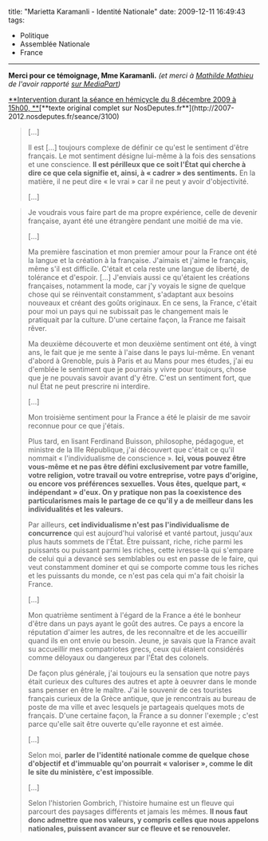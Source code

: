 title: "Marietta Karamanli - Identité Nationale"
date: 2009-12-11 16:49:43
tags:
  - Politique
  - Assemblée Nationale
  - France
---

**Merci pour ce témoignage, Mme Karamanli.**
_(et merci à [Mathilde Mathieu](//blogs.mediapart.fr/blog/mathilde-mathieu) de l'avoir rapporté [sur MediaPart](http://blogs.mediapart.fr/blog/mathilde-mathieu/111209/moi-deputee-francaise-etrangere-pendant-la-moitie-de-ma-vie))_

<!-- more --><span style="text-decoration: underline">**Intervention durant la séance en hémicycle du 8 décembre 2009 à 15h00, **</span>[**texte original complet sur NosDeputes.fr**](http://2007-2012.nosdeputes.fr/seance/3100)

> [&#8230;]
> 
> Il est [&#8230;] toujours complexe de définir ce qu'est le sentiment d'être français. Le mot sentiment désigne lui-même à la fois des sensations et une conscience. **Il est périlleux que ce soit l'État qui cherche à dire ce que cela signifie et, ainsi, à « cadrer » des sentiments.** En la matière, il ne peut dire « le vrai » car il ne peut y avoir d'objectivité.
> 
> [&#8230;]

<!-- more -->

> Je voudrais vous faire part de ma propre expérience, celle de devenir française, ayant été une étrangère pendant une moitié de ma vie.
> 
> [&#8230;]
> 
> Ma première fascination et mon premier amour pour la France ont été la langue et la création à la française. J'aimais et j'aime le français, même s'il est difficile. C'était et cela reste une langue de liberté, de tolérance et d'espoir. [&#8230;] J'enviais aussi ce qu'étaient les créations françaises, notamment la mode, car j'y voyais le signe de quelque chose qui se réinventait constamment, s'adaptant aux besoins nouveaux et créant des goûts originaux. En ce sens, la France, c'était pour moi un pays qui ne subissait pas le changement mais le pratiquait par la culture. D'une certaine façon, la France me faisait rêver.
> 
> Ma deuxième découverte et mon deuxième sentiment ont été, à vingt ans, le fait que je me sente à l'aise dans le pays lui-même. En venant d'abord à Grenoble, puis à Paris et au Mans pour mes études, j'ai eu d'emblée le sentiment que je pourrais y vivre pour toujours, chose que je ne pouvais savoir avant d'y être. C'est un sentiment fort, que nul État ne peut prescrire ni interdire.
> 
> [&#8230;]
> 
> Mon troisième sentiment pour la France a été le plaisir de me savoir reconnue pour ce que j'étais.
> 
> Plus tard, en lisant Ferdinand Buisson, philosophe, pédagogue, et ministre de la IIIe République, j'ai découvert que c'était ce qu'il nommait « l'individualisme de conscience ». **Ici, vous pouvez être vous-même et ne pas être défini exclusivement par votre famille, votre religion, votre travail ou votre entreprise, votre pays d'origine, ou encore vos préférences sexuelles. Vous êtes, quelque part, « indépendant » d'eux. On y pratique non pas la coexistence des particularismes mais le partage de ce qu'il y a de meilleur dans les individualités et les valeurs.**
> 
> Par ailleurs, **cet individualisme n'est pas l'individualisme de concurrence** qui est aujourd'hui valorisé et vanté partout, jusqu'aux plus hauts sommets de l'État. Être puissant, riche, riche parmi les puissants ou puissant parmi les riches, cette ivresse-là qui s'empare de celui qui a devancé ses semblables ou est en passe de le faire, qui veut constamment dominer et qui se comporte comme tous les riches et les puissants du monde, ce n'est pas cela qui m'a fait choisir la France.
> 
> [&#8230;]
> 
> Mon quatrième sentiment à l'égard de la France a été le bonheur d'être dans un pays ayant le goût des autres. Ce pays a encore la réputation d'aimer les autres, de les reconnaître et de les accueillir quand ils en ont envie ou besoin. Jeune, je savais que la France avait su accueillir mes compatriotes grecs, ceux qui étaient considérés comme déloyaux ou dangereux par l'État des colonels.
> 
> De façon plus générale, j'ai toujours eu la sensation que notre pays était curieux des cultures des autres et apte à oeuvrer dans le monde sans penser en être le maître. J'ai le souvenir de ces touristes français curieux de la Grèce antique, que je rencontrais au bureau de poste de ma ville et avec lesquels je partageais quelques mots de français. D'une certaine façon, la France a su donner l'exemple ; c'est parce qu'elle sait être ouverte qu'elle rayonne et est aimée.
> 
> [&#8230;]
> 
> Selon moi, **parler de l'identité nationale comme de quelque chose d'objectif et d'immuable qu'on pourrait « valoriser », comme le dit le site du ministère, c'est impossible**.
> 
> [&#8230;]
> 
> Selon l'historien Gombrich, l'histoire humaine est un fleuve qui parcourt des paysages différents et jamais les mêmes. **Il nous faut donc admettre que nos valeurs, y compris celles que nous appelons nationales, puissent avancer sur ce fleuve et se renouveler.**